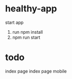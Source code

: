 # healthy-app
start app
1. run npm install 
2. npm run start 

# todo 
index page 
index page mobile
